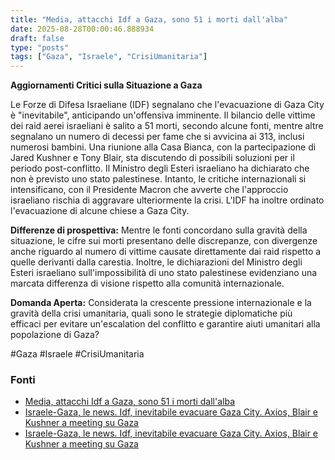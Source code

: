 ```yaml
---
title: "Media, attacchi Idf a Gaza, sono 51 i morti dall'alba"
date: 2025-08-28T00:00:46.888934
draft: false
type: "posts"
tags: ["Gaza", "Israele", "CrisiUmanitaria"]
---
```


**Aggiornamenti Critici sulla Situazione a Gaza**

Le Forze di Difesa Israeliane (IDF) segnalano che l'evacuazione di Gaza City è "inevitabile", anticipando un'offensiva imminente.  Il bilancio delle vittime dei raid aerei israeliani è salito a 51 morti, secondo alcune fonti, mentre altre segnalano un numero di decessi per fame che si avvicina ai 313,  inclusi numerosi bambini.  Una riunione alla Casa Bianca, con la partecipazione di Jared Kushner e Tony Blair, sta discutendo di possibili soluzioni per il periodo post-conflitto.  Il Ministro degli Esteri israeliano ha dichiarato che non è previsto uno stato palestinese.  Intanto, le critiche internazionali si intensificano, con il Presidente Macron che avverte che l'approccio israeliano rischia di aggravare ulteriormente la crisi.  L'IDF ha inoltre ordinato l'evacuazione di alcune chiese a Gaza City.

**Differenze di prospettiva:**  Mentre le fonti concordano sulla gravità della situazione, le cifre sui morti presentano delle discrepanze, con divergenze anche riguardo al numero di vittime causate direttamente dai raid rispetto a quelle derivanti dalla carestia. Inoltre, le dichiarazioni del Ministro degli Esteri israeliano sull'impossibilità di uno stato palestinese evidenziano una marcata differenza di visione rispetto alla comunità internazionale.


**Domanda Aperta:** Considerata la crescente pressione internazionale e la gravità della crisi umanitaria, quali sono le strategie diplomatiche più efficaci per evitare un'escalation del conflitto e garantire aiuti umanitari alla popolazione di Gaza?


#Gaza #Israele #CrisiUmanitaria


### Fonti
- [Media, attacchi Idf a Gaza, sono 51 i morti dall'alba](https://www.ansa.it/sito/notizie/topnews/2025/08/27/media-attacchi-idf-a-gaza-sono-51-i-morti-dallalba_7e70c7a6-769e-40e9-9bf4-950924cd190d.html)
- [Israele-Gaza, le news. Idf, inevitabile evacuare Gaza City. Axios, Blair e Kushner a meeting su Gaza](https://www.repubblica.it/esteri/2025/08/27/diretta/israele_gaza_hamas_guerra_news_oggi_diretta-424809490/)
- [Israele-Gaza, le news. Idf, inevitabile evacuare Gaza City. Axios, Blair e Kushner a meeting su Gaza](https://www.repubblica.it/esteri/2025/08/27/diretta/israele_gaza_hamas_guerra_news_oggi_diretta-424809490/)

